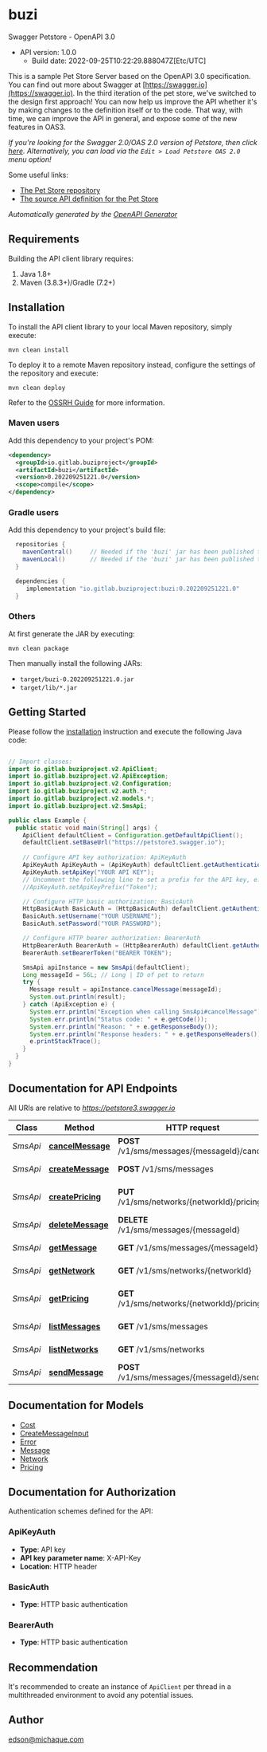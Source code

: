 # buzi

Swagger Petstore - OpenAPI 3.0
- API version: 1.0.0
  - Build date: 2022-09-25T10:22:29.888047Z[Etc/UTC]

This is a sample Pet Store Server based on the OpenAPI 3.0 specification.  You can find out more about
Swagger at [https://swagger.io](https://swagger.io). In the third iteration of the pet store, we've switched to the design first approach!
You can now help us improve the API whether it's by making changes to the definition itself or to the code.
That way, with time, we can improve the API in general, and expose some of the new features in OAS3.

_If you're looking for the Swagger 2.0/OAS 2.0 version of Petstore, then click [here](https://editor.swagger.io/?url=https://petstore.swagger.io/v2/swagger.yaml). Alternatively, you can load via the `Edit > Load Petstore OAS 2.0` menu option!_

Some useful links:
- [The Pet Store repository](https://github.com/swagger-api/swagger-petstore)
- [The source API definition for the Pet Store](https://github.com/swagger-api/swagger-petstore/blob/master/src/main/resources/openapi.yaml)


*Automatically generated by the [OpenAPI Generator](https://openapi-generator.tech)*


## Requirements

Building the API client library requires:
1. Java 1.8+
2. Maven (3.8.3+)/Gradle (7.2+)

## Installation

To install the API client library to your local Maven repository, simply execute:

```shell
mvn clean install
```

To deploy it to a remote Maven repository instead, configure the settings of the repository and execute:

```shell
mvn clean deploy
```

Refer to the [OSSRH Guide](http://central.sonatype.org/pages/ossrh-guide.html) for more information.

### Maven users

Add this dependency to your project's POM:

```xml
<dependency>
  <groupId>io.gitlab.buziproject</groupId>
  <artifactId>buzi</artifactId>
  <version>0.202209251221.0</version>
  <scope>compile</scope>
</dependency>
```

### Gradle users

Add this dependency to your project's build file:

```groovy
  repositories {
    mavenCentral()     // Needed if the 'buzi' jar has been published to maven central.
    mavenLocal()       // Needed if the 'buzi' jar has been published to the local maven repo.
  }

  dependencies {
     implementation "io.gitlab.buziproject:buzi:0.202209251221.0"
  }
```

### Others

At first generate the JAR by executing:

```shell
mvn clean package
```

Then manually install the following JARs:

* `target/buzi-0.202209251221.0.jar`
* `target/lib/*.jar`

## Getting Started

Please follow the [installation](#installation) instruction and execute the following Java code:

```java

// Import classes:
import io.gitlab.buziproject.v2.ApiClient;
import io.gitlab.buziproject.v2.ApiException;
import io.gitlab.buziproject.v2.Configuration;
import io.gitlab.buziproject.v2.auth.*;
import io.gitlab.buziproject.v2.models.*;
import io.gitlab.buziproject.v2.SmsApi;

public class Example {
  public static void main(String[] args) {
    ApiClient defaultClient = Configuration.getDefaultApiClient();
    defaultClient.setBaseUrl("https://petstore3.swagger.io");
    
    // Configure API key authorization: ApiKeyAuth
    ApiKeyAuth ApiKeyAuth = (ApiKeyAuth) defaultClient.getAuthentication("ApiKeyAuth");
    ApiKeyAuth.setApiKey("YOUR API KEY");
    // Uncomment the following line to set a prefix for the API key, e.g. "Token" (defaults to null)
    //ApiKeyAuth.setApiKeyPrefix("Token");

    // Configure HTTP basic authorization: BasicAuth
    HttpBasicAuth BasicAuth = (HttpBasicAuth) defaultClient.getAuthentication("BasicAuth");
    BasicAuth.setUsername("YOUR USERNAME");
    BasicAuth.setPassword("YOUR PASSWORD");

    // Configure HTTP bearer authorization: BearerAuth
    HttpBearerAuth BearerAuth = (HttpBearerAuth) defaultClient.getAuthentication("BearerAuth");
    BearerAuth.setBearerToken("BEARER TOKEN");

    SmsApi apiInstance = new SmsApi(defaultClient);
    Long messageId = 56L; // Long | ID of pet to return
    try {
      Message result = apiInstance.cancelMessage(messageId);
      System.out.println(result);
    } catch (ApiException e) {
      System.err.println("Exception when calling SmsApi#cancelMessage");
      System.err.println("Status code: " + e.getCode());
      System.err.println("Reason: " + e.getResponseBody());
      System.err.println("Response headers: " + e.getResponseHeaders());
      e.printStackTrace();
    }
  }
}

```

## Documentation for API Endpoints

All URIs are relative to *https://petstore3.swagger.io*

Class | Method | HTTP request | Description
------------ | ------------- | ------------- | -------------
*SmsApi* | [**cancelMessage**](docs/SmsApi.md#cancelMessage) | **POST** /v1/sms/messages/{messageId}/cancel | Cancel a message
*SmsApi* | [**createMessage**](docs/SmsApi.md#createMessage) | **POST** /v1/sms/messages | Create Message
*SmsApi* | [**createPricing**](docs/SmsApi.md#createPricing) | **PUT** /v1/sms/networks/{networkId}/pricing | Create network price
*SmsApi* | [**deleteMessage**](docs/SmsApi.md#deleteMessage) | **DELETE** /v1/sms/messages/{messageId} | Deletes a message
*SmsApi* | [**getMessage**](docs/SmsApi.md#getMessage) | **GET** /v1/sms/messages/{messageId} | Get message
*SmsApi* | [**getNetwork**](docs/SmsApi.md#getNetwork) | **GET** /v1/sms/networks/{networkId} | Get network
*SmsApi* | [**getPricing**](docs/SmsApi.md#getPricing) | **GET** /v1/sms/networks/{networkId}/pricing | List network rates
*SmsApi* | [**listMessages**](docs/SmsApi.md#listMessages) | **GET** /v1/sms/messages | List messages
*SmsApi* | [**listNetworks**](docs/SmsApi.md#listNetworks) | **GET** /v1/sms/networks | List networks
*SmsApi* | [**sendMessage**](docs/SmsApi.md#sendMessage) | **POST** /v1/sms/messages/{messageId}/send | Sends a message


## Documentation for Models

 - [Cost](docs/Cost.md)
 - [CreateMessageInput](docs/CreateMessageInput.md)
 - [Error](docs/Error.md)
 - [Message](docs/Message.md)
 - [Network](docs/Network.md)
 - [Pricing](docs/Pricing.md)


## Documentation for Authorization

Authentication schemes defined for the API:
### ApiKeyAuth

- **Type**: API key
- **API key parameter name**: X-API-Key
- **Location**: HTTP header

### BasicAuth

- **Type**: HTTP basic authentication

### BearerAuth

- **Type**: HTTP basic authentication


## Recommendation

It's recommended to create an instance of `ApiClient` per thread in a multithreaded environment to avoid any potential issues.

## Author

edson@michaque.com

